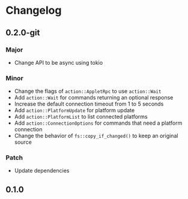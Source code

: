 # Changelog

## 0.2.0-git

### Major

- Change API to be async using tokio

### Minor

- Change the flags of `action::AppletRpc` to use `action::Wait`
- Add `action::Wait` for commands returning an optional response
- Increase the default connection timeout from 1 to 5 seconds
- Add `action::PlatformUpdate` for platform update
- Add `action::PlatformList` to list connected platforms
- Add `action::ConnectionOptions` for commands that need a platform connection
- Change the behavior of `fs::copy_if_changed()` to keep an original source

### Patch

- Update dependencies

## 0.1.0

<!-- Increment to skip CHANGELOG.md test: 4 -->
